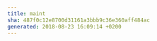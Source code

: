 ```yaml
---
title: maint
sha: 487f0c12e8700d31161a3bbb9c36e360aff484ac
generated: 2018-08-23 16:09:14 +0200
---
```

